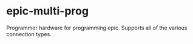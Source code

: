 epic-multi-prog
===============

Programmer hardware for programming epic. Supports all of the various connection types.

